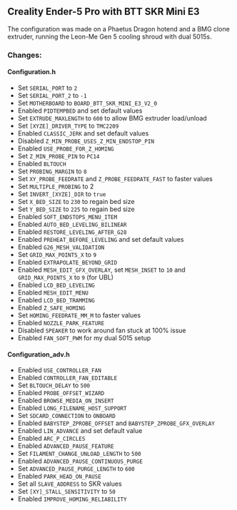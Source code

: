 ## Creality Ender-5 Pro with BTT SKR Mini E3

The configuration was made on a Phaetus Dragon hotend and a BMG clone extruder, running the Leon-Me Gen 5 cooling shroud with dual 5015s.

### Changes:

#### Configuration.h

- Set `SERIAL_PORT` to `2`
- Set `SERIAL_PORT_2` to `-1`
- Set `MOTHERBOARD` to `BOARD_BTT_SKR_MINI_E3_V2_0`
- Enabled `PIDTEMPBED` and set default values
- Set `EXTRUDE_MAXLENGTH` to `600` to allow BMG extruder load/unload
- Set `[XYZE]_DRIVER_TYPE` to `TMC2209`
- Enabled `CLASSIC_JERK` and set default values
- Disabled `Z_MIN_PROBE_USES_Z_MIN_ENDSTOP_PIN`
- Enabled `USE_PROBE_FOR_Z_HOMING`
- Set `Z_MIN_PROBE_PIN` to `PC14`
- Enabled `BLTOUCH`
- Set `PROBING_MARGIN` to `8`
- Set `XY_PROBE_FEEDRATE` and `Z_PROBE_FEEDRATE_FAST` to faster values
- Set `MULTIPLE_PROBING` to 2
- Set `INVERT_[XYZE]_DIR` to `true`
- Set `X_BED_SIZE` to `230` to regain bed size
- Set `Y_BED_SIZE` to `225` to regain bed size
- Enabled `SOFT_ENDSTOPS_MENU_ITEM`
- Enabled `AUTO_BED_LEVELING_BILINEAR`
- Enabled `RESTORE_LEVELING_AFTER_G28`
- Enabled `PREHEAT_BEFORE_LEVELING` and set default values
- Enabled `G26_MESH_VALIDATION`
- Set `GRID_MAX_POINTS_X` to `9`
- Enabled `EXTRAPOLATE_BEYOND_GRID`
- Enabled `MESH_EDIT_GFX_OVERLAY`, set `MESH_INSET` to `10` and `GRID_MAX_POINTS_X` to `9` (for UBL)
- Enabled `LCD_BED_LEVELING`
- Enabled `MESH_EDIT_MENU`
- Enabled `LCD_BED_TRAMMING`
- Enabled `Z_SAFE_HOMING`
- Set `HOMING_FEEDRATE_MM_M` to faster values
- Enabled `NOZZLE_PARK_FEATURE`
- Disabled `SPEAKER` to work around fan stuck at 100% issue
- Enabled `FAN_SOFT_PWM` for my dual 5015 setup

#### Configuration_adv.h

- Enabled `USE_CONTROLLER_FAN`
- Enabled `CONTROLLER_FAN_EDITABLE`
- Set `BLTOUCH_DELAY` to `500`
- Enabled `PROBE_OFFSET_WIZARD`
- Enabled `BROWSE_MEDIA_ON_INSERT`
- Enabled `LONG_FILENAME_HOST_SUPPORT`
- Set `SDCARD_CONNECTION` to `ONBOARD`
- Enabled `BABYSTEP_ZPROBE_OFFSET` and `BABYSTEP_ZPROBE_GFX_OVERLAY`
- Enabled `LIN_ADVANCE` and set default value
- Enabled `ARC_P_CIRCLES`
- Enabled `ADVANCED_PAUSE_FEATURE`
- Set `FILAMENT_CHANGE_UNLOAD_LENGTH` to `500`
- Enabled `ADVANCED_PAUSE_CONTINUOUS_PURGE`
- Set `ADVANCED_PAUSE_PURGE_LENGTH` to `600`
- Enabled `PARK_HEAD_ON_PAUSE`
- Set all `SLAVE_ADDRESS` to SKR values
- Set `[XY]_STALL_SENSITIVITY` to `50`
- Enabled `IMPROVE_HOMING_RELIABILITY`
